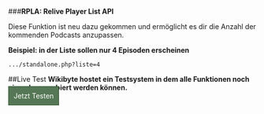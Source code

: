 ###**RPLA: Relive Player List API**

Diese Funktion ist neu dazu gekommen und ermöglicht es dir die Anzahl der kommenden Podcasts anzupassen. 

<b>Beispiel: in der Liste sollen nur 4 Episoden erscheinen</b>

	.../standalone.php?liste=4


##Live Test
**Wikibyte hostet ein Testsystem in dem alle Funktionen noch einmal ausprobiert werden können.**
<br>
<a target="_blank" style="padding:10px; border:1px solid #353; background: #575; color:#fff; text-decoration:none;" href="http://cm.wikibyte.org/testcodes/neu-chapters/test.php?liste=4">Jetzt Testen</a>
<br>

